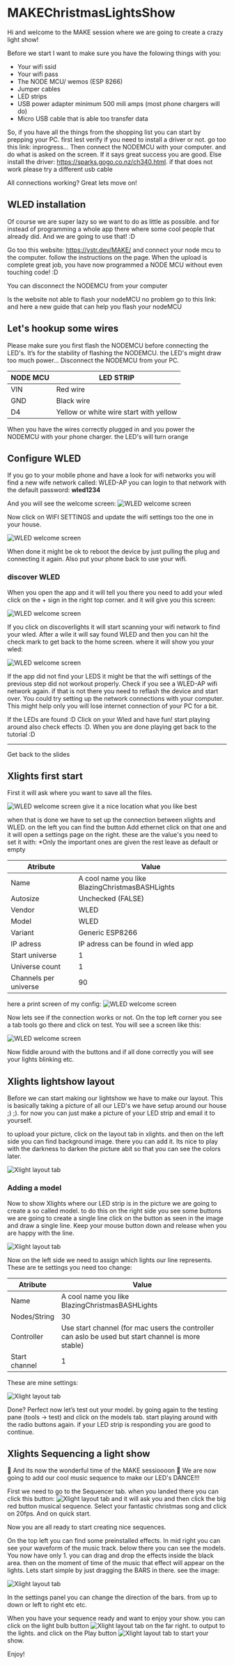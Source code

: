 # MAKEChristmasLightsShow

Hi and welcome to the MAKE session where we are going to create a crazy light show!

Before we start I want to make sure you have the folowing things with you:

* Your wifi ssid
* Your wifi pass
* The NODE MCU/ wemos (ESP 8266)
* Jumper cables
* LED strips
* USB power adapter minimum 500 mili amps (most phone chargers will do)
* Micro USB cable that is able too transfer data

So, if you have all the things from the shopping list you can start by prepping your PC. first lest verify if you need to install a driver or not. go too this link: inprogress...
Then connect the NODEMCU with your computer. and do what is asked on the screen. If it says great success you are good. Else install the driver: https://sparks.gogo.co.nz/ch340.html. if that does not work please try a different usb cable

All connections working? Great lets move on!

## WLED installation

Of course we are super lazy so we want to do as little as possible. and for instead of programming a whole app there where some cool people that already did. And we are going to use that! :D

Go too this website: https://vstr.dev/MAKE/ and connect your node mcu to the computer. follow the instructions on the page. When the upload is complete great job, you have now programmed a NODE MCU without even touching code! :D

You can disconnect the NODEMCU from your computer

Is the website not able to flash your nodeMCU no problem go to this link: and here a new guide that can help you flash your nodeMCU

## Let's hookup some wires

Please make sure you first flash the NODEMCU before connecting the LED's. It’s for the stability of flashing the NODEMCU. the LED's might draw too much power...
Disconnect the NODEMCU from your PC.

NODE MCU      | LED STRIP
------------- | -------------
VIN           | Red wire
GND           | Black wire
D4            | Yellow or white wire start with yellow

When you have the wires correctly plugged in and you power the NODEMCU with your phone charger. the LED's will turn orange

## Configure WLED

If you go to your mobile phone and have a look for wifi networks you will find a new wife network called: WLED-AP you can login to that network with the default password: **wled1234**

And you will see the welcome screen:
![WLED welcome screen](/assets/wledwelcome.PNG)

Now click on WIFI SETTINGS and update the wifi settings too the one in your house.

![WLED welcome screen](/assets/wledwifisettings.png)

When done it might be ok to reboot the device by just pulling the plug and connecting it again.
Also put your phone back to use your wifi.

### discover WLED

When you open the app and it will tell you there you need to add your wled click on the + sign in the right top corner. and it will give you this screen:

![WLED welcome screen](/assets/wleddiscoverlights.jpeg)

If you click on discoverlights it will start scanning your wifi network to find your wled. After a wile it will say found WLED and then you can hit the check mark to get back to the home screen. where it will show you your wled:

![WLED welcome screen](/assets/wledapphomescreen.jpeg)

If the app did not find your LEDS it might be that the wifi settings of the previous step did not workout properly. Check if you see a WLED-AP wifi network again. if that is not there you need to reflash the device and start over. You could try setting up the network connections with your computer. This might help only you will lose internet connection of your PC for a bit.

If the LEDs are found :D
Click on your Wled and have fun! start playing around also check effects :D. When you are done playing get back to the tutorial :D

---

Get back to the slides

## Xlights first start

First it will ask where you want to save all the files.

![WLED welcome screen](/assets/xlightsfirststartshowdir.PNG) give it a nice location what you like best

when that is done we have to set up the connection between xlights and WLED. on the left you can find the button Add ethernet click on that one and it will open a settings page on the right. these are the value's you need to set it with: *Only the important ones are given the rest leave as default or empty

Atribute                 | Value
------------------------ | -------------
Name                     | A cool name you like BlazingChristmasBASHLights
Autosize                 | Unchecked (FALSE)
Vendor                   | WLED
Model                    | WLED
Variant                  | Generic ESP8266
IP adress                | IP adress can be found in wled app
Start universe           | 1
Universe count           | 1
Channels per universe    | 90

here a print screen of my config:
![WLED welcome screen](/assets/xlightswledsettings.PNG)

Now lets see if the connection works or not. On the top left corner you see a tab tools go there and click on test. You will see a screen like this:

![WLED welcome screen](/assets/xlightsTestConnection.PNG)

Now fiddle around with the buttons and if all done correctly you will see your lights blinking etc.

## Xlights lightshow layout

Before we can start making our lightshow we have to make our layout. This is basically taking a picture of all our LED's we have setup around our house ;) ;). for now you can just make a picture of your LED strip and email it to yourself.

to upload your picture, click on the layout tab in xlights. and then on the left side you can find background image. there you can add it. Its nice to play with the darkness to darken the picture abit so that you can see the colors later.

![Xlight layout tab](/assets/xlightsLayout.png)

### Adding a model

Now to show Xlights where our LED strip is in the picture we are going to create a so called model. to do this on the right side you see some buttons we are going to create a single line click on the button as seen in the image and draw a single line. Keep your mouse button down and release when you are happy with the line.

![Xlight layout tab](/assets/xlightsSingleline.png)

Now on the left side we need to assign which lights our line represents. These are te settings you need too change:

Atribute                 | Value
------------------------ | -------------
Name                     | A cool name you like BlazingChristmasBASHLights
Nodes/String             | 30
Controller               | Use start channel (for mac users the controller can aslo be used but start channel is more stable)
Start channel            | 1

These are mine settings:

![Xlight layout tab](/assets/xlightslinesettings.png)

Done? Perfect now let’s test out your model. by going again to the testing pane (tools -> test) and click on the models tab. start playing around with the radio buttons again. if your LED strip is responding you are good to continue.

## Xlights Sequencing a light show

🎵 And its now the wonderful time of the MAKE sessioooon 🎵 We are now going to add our cool music sequence to make our LED's DANCE!!!

First we need to go to the Sequencer tab. when you landed there you can click this button: ![Xlight layout tab](/assets/XlightsNewSequence.png) and it will ask you and then click the big red button musical sequence. Select your fantastic christmas song and click on 20fps. And on quick start.

Now you are all ready to start creating nice sequences.

On the top left you can find some preinstalled effects. In mid right you can see your waveform of the music track. below there you can see the models. You now have only 1. you can drag and drop the effects inside the black area. then on the moment of time of the music that effect will appear on the lights. Lets start simple by just dragging the BARS in there. see the image:

![Xlight layout tab](/assets/xlightslinesettings.png)

In the settings panel you can change the direction of the bars. from up to down or left to right etc etc.

When you have your sequence ready and want to enjoy your show. you can click on the light bulb button ![Xlight layout tab](/assets/lightbulb.png) on the far right. to output to the lights. and click on the Play button ![Xlight layout tab](/assets/play.png)  to start your show.

Enjoy!